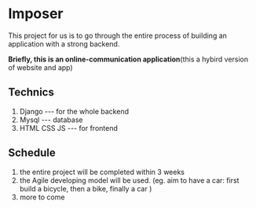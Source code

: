 # Imposer
This project for us is to go through the entire process of building an application with a strong backend.

**Briefly, this is an online-communication application**(this a hybird version of website and app)

## Technics
1. Django --- for the whole backend 
2. Mysql --- database
3. HTML CSS JS --- for frontend

## Schedule
1. the entire project will be completed within 3 weeks
2. the Agile developing model will be used.
(eg. aim to have a car: first build a bicycle, then a bike, finally a car  )
3. more to come
